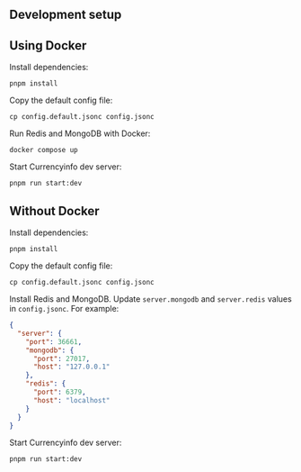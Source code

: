 ## Development setup

## Using Docker

Install dependencies:

```
pnpm install
```

Copy the default config file:

```
cp config.default.jsonc config.jsonc
```

Run Redis and MongoDB with Docker:

```
docker compose up
```

Start Currencyinfo dev server:

```
pnpm run start:dev
```

## Without Docker

Install dependencies:

```
pnpm install
```

Copy the default config file:

```
cp config.default.jsonc config.jsonc
```

Install Redis and MongoDB. Update `server.mongodb` and `server.redis` values in `config.jsonc`. For example:

```json
{
  "server": {
    "port": 36661,
    "mongodb": {
      "port": 27017,
      "host": "127.0.0.1"
    },
    "redis": {
      "port": 6379,
      "host": "localhost"
    }
  }
}
```

Start Currencyinfo dev server:

```
pnpm run start:dev
```

